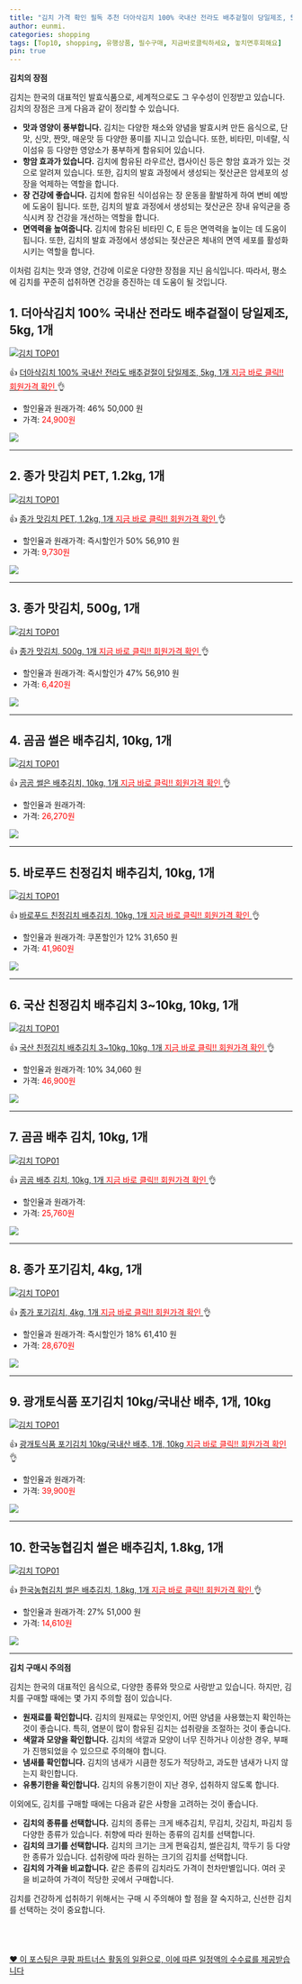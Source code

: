 ```yaml
---
title: "김치 가격 확인 필독 추천 더아삭김치 100% 국내산 전라도 배추겉절이 당일제조, 5kg, 1개 비교 장점 구매가이드"
author: eunmi.
categories: shopping
tags: [Top10, shopping, 유행상품, 필수구매, 지금바로클릭하세요, 놓치면후회해요]
pin: true
---
```

**김치의 장점**

김치는 한국의 대표적인 발효식품으로, 세계적으로도 그 우수성이 인정받고 있습니다. 김치의 장점은 크게 다음과 같이 정리할 수 있습니다.

* **맛과 영양이 풍부합니다.** 김치는 다양한 채소와 양념을 발효시켜 만든 음식으로, 단맛, 신맛, 짠맛, 매운맛 등 다양한 풍미를 지니고 있습니다. 또한, 비타민, 미네랄, 식이섬유 등 다양한 영양소가 풍부하게 함유되어 있습니다.
* **항암 효과가 있습니다.** 김치에 함유된 라우르산, 캡사이신 등은 항암 효과가 있는 것으로 알려져 있습니다. 또한, 김치의 발효 과정에서 생성되는 젖산균은 암세포의 성장을 억제하는 역할을 합니다.
* **장 건강에 좋습니다.** 김치에 함유된 식이섬유는 장 운동을 활발하게 하여 변비 예방에 도움이 됩니다. 또한, 김치의 발효 과정에서 생성되는 젖산균은 장내 유익균을 증식시켜 장 건강을 개선하는 역할을 합니다.
* **면역력을 높여줍니다.** 김치에 함유된 비타민 C, E 등은 면역력을 높이는 데 도움이 됩니다. 또한, 김치의 발효 과정에서 생성되는 젖산균은 체내의 면역 세포를 활성화시키는 역할을 합니다.

이처럼 김치는 맛과 영양, 건강에 이로운 다양한 장점을 지닌 음식입니다. 따라서, 평소에 김치를 꾸준히 섭취하면 건강을 증진하는 데 도움이 될 것입니다.

   

## 1. 더아삭김치 100% 국내산 전라도 배추겉절이 당일제조, 5kg, 1개

[![김치 TOP01](https://thumbnail6.coupangcdn.com/thumbnails/remote/230x230ex/image/vendor_inventory/9251/a282da1a283fb1165eb33e537154013270dd58c184b9854436433107d326.jpg)](https://link.coupang.com/re/AFFSDP?lptag=AF3617701&subid=GithubCoopas&pageKey=7552464951&traceid=V0-153&itemId=19879337665&vendorItemId=86891778307)


👍 [더아삭김치 100% 국내산 전라도 배추겉절이 당일제조, 5kg, 1개 <font color=red> 지금 바로 클릭!! 회원가격 확인 </font> ](https://link.coupang.com/re/AFFSDP?lptag=AF3617701&subid=GithubCoopas&pageKey=7552464951&traceid=V0-153&itemId=19879337665&vendorItemId=86891778307) 👌 


- 할인율과 원래가격: 46%  50,000   원
- 가격: <span style='color:red'>24,900원</span>

[![](/discount_price.png)](https://link.coupang.com/re/AFFSDP?lptag=AF3617701&subid=GithubCoopas&pageKey=7552464951&traceid=V0-153&itemId=19879337665&vendorItemId=86891778307)

---


   

## 2. 종가 맛김치 PET, 1.2kg, 1개

[![김치 TOP01](https://thumbnail7.coupangcdn.com/thumbnails/remote/230x230ex/image/retail/images/2022/12/26/15/7/04d3e58e-7ac6-42a4-b54e-93f6e05aabe3.jpg)](https://link.coupang.com/re/AFFSDP?lptag=AF3617701&subid=GithubCoopas&pageKey=7025563946&traceid=V0-153&itemId=17319879727&vendorItemId=84490613956)


👍 [종가 맛김치 PET, 1.2kg, 1개 <font color=red> 지금 바로 클릭!! 회원가격 확인 </font> ](https://link.coupang.com/re/AFFSDP?lptag=AF3617701&subid=GithubCoopas&pageKey=7025563946&traceid=V0-153&itemId=17319879727&vendorItemId=84490613956) 👌 


- 할인율과 원래가격: 즉시할인가 50%  56,910   원
- 가격: <span style='color:red'>9,730원</span>

[![](/discount_price.png)](https://link.coupang.com/re/AFFSDP?lptag=AF3617701&subid=GithubCoopas&pageKey=7025563946&traceid=V0-153&itemId=17319879727&vendorItemId=84490613956)

---


   

## 3. 종가 맛김치, 500g, 1개

[![김치 TOP01](https://thumbnail7.coupangcdn.com/thumbnails/remote/230x230ex/image/retail/images/474929609534032-1c1d3251-56a4-449a-a9e3-440f98384921.jpg)](https://link.coupang.com/re/AFFSDP?lptag=AF3617701&subid=GithubCoopas&pageKey=7025563946&traceid=V0-153&itemId=539099687&vendorItemId=4409004752)


👍 [종가 맛김치, 500g, 1개 <font color=red> 지금 바로 클릭!! 회원가격 확인 </font> ](https://link.coupang.com/re/AFFSDP?lptag=AF3617701&subid=GithubCoopas&pageKey=7025563946&traceid=V0-153&itemId=539099687&vendorItemId=4409004752) 👌 


- 할인율과 원래가격: 즉시할인가 47%  56,910   원
- 가격: <span style='color:red'>6,420원</span>

[![](/discount_price.png)](https://link.coupang.com/re/AFFSDP?lptag=AF3617701&subid=GithubCoopas&pageKey=7025563946&traceid=V0-153&itemId=539099687&vendorItemId=4409004752)

---


   

## 4. 곰곰 썰은 배추김치, 10kg, 1개

[![김치 TOP01](https://thumbnail10.coupangcdn.com/thumbnails/remote/230x230ex/image/retail/images/12019442178144-5859193f-c48c-43e8-9b2f-033ebac1e25d.jpg)](https://link.coupang.com/re/AFFSDP?lptag=AF3617701&subid=GithubCoopas&pageKey=324290307&traceid=V0-153&itemId=1038303611&vendorItemId=5493733619)


👍 [곰곰 썰은 배추김치, 10kg, 1개 <font color=red> 지금 바로 클릭!! 회원가격 확인 </font> ](https://link.coupang.com/re/AFFSDP?lptag=AF3617701&subid=GithubCoopas&pageKey=324290307&traceid=V0-153&itemId=1038303611&vendorItemId=5493733619) 👌 


- 할인율과 원래가격: 
- 가격: <span style='color:red'>26,270원</span>

[![](/discount_price.png)](https://link.coupang.com/re/AFFSDP?lptag=AF3617701&subid=GithubCoopas&pageKey=324290307&traceid=V0-153&itemId=1038303611&vendorItemId=5493733619)

---


   

## 5. 바로푸드 친정김치 배추김치, 10kg, 1개

[![김치 TOP01](https://thumbnail6.coupangcdn.com/thumbnails/remote/230x230ex/image/vendor_inventory/4536/06b5d6b2a8eb488b7cebdc70001a328fb4f6f57a16a469e1f775b1babb3b.jpg)](https://link.coupang.com/re/AFFSDP?lptag=AF3617701&subid=GithubCoopas&pageKey=123207467&traceid=V0-153&itemId=5915581592&vendorItemId=3886822426)


👍 [바로푸드 친정김치 배추김치, 10kg, 1개 <font color=red> 지금 바로 클릭!! 회원가격 확인 </font> ](https://link.coupang.com/re/AFFSDP?lptag=AF3617701&subid=GithubCoopas&pageKey=123207467&traceid=V0-153&itemId=5915581592&vendorItemId=3886822426) 👌 


- 할인율과 원래가격: 쿠폰할인가 12%  31,650   원
- 가격: <span style='color:red'>41,960원</span>

[![](/discount_price.png)](https://link.coupang.com/re/AFFSDP?lptag=AF3617701&subid=GithubCoopas&pageKey=123207467&traceid=V0-153&itemId=5915581592&vendorItemId=3886822426)

---


   

## 6. 국산 친정김치 배추김치 3~10kg, 10kg, 1개

[![김치 TOP01](https://thumbnail7.coupangcdn.com/thumbnails/remote/230x230ex/image/vendor_inventory/29f2/713f7c22dde13f1078f0a5de0d64047f02e109ffbd1e3806f22def049eaa.jpg)](https://link.coupang.com/re/AFFSDP?lptag=AF3617701&subid=GithubCoopas&pageKey=4699011373&traceid=V0-153&itemId=365190942&vendorItemId=3886814627)


👍 [국산 친정김치 배추김치 3~10kg, 10kg, 1개 <font color=red> 지금 바로 클릭!! 회원가격 확인 </font> ](https://link.coupang.com/re/AFFSDP?lptag=AF3617701&subid=GithubCoopas&pageKey=4699011373&traceid=V0-153&itemId=365190942&vendorItemId=3886814627) 👌 


- 할인율과 원래가격: 10%  34,060   원
- 가격: <span style='color:red'>46,900원</span>

[![](/discount_price.png)](https://link.coupang.com/re/AFFSDP?lptag=AF3617701&subid=GithubCoopas&pageKey=4699011373&traceid=V0-153&itemId=365190942&vendorItemId=3886814627)

---


   

## 7. 곰곰 배추 김치, 10kg, 1개

[![김치 TOP01](https://thumbnail7.coupangcdn.com/thumbnails/remote/230x230ex/image/product/image/vendoritem/2019/09/10/5302356560/2fe2913e-d71c-4c5d-9d99-3b4b47424acd.jpg)](https://link.coupang.com/re/AFFSDP?lptag=AF3617701&subid=GithubCoopas&pageKey=293458104&traceid=V0-153&itemId=926526145&vendorItemId=5302356560)


👍 [곰곰 배추 김치, 10kg, 1개 <font color=red> 지금 바로 클릭!! 회원가격 확인 </font> ](https://link.coupang.com/re/AFFSDP?lptag=AF3617701&subid=GithubCoopas&pageKey=293458104&traceid=V0-153&itemId=926526145&vendorItemId=5302356560) 👌 


- 할인율과 원래가격: 
- 가격: <span style='color:red'>25,760원</span>

[![](/discount_price.png)](https://link.coupang.com/re/AFFSDP?lptag=AF3617701&subid=GithubCoopas&pageKey=293458104&traceid=V0-153&itemId=926526145&vendorItemId=5302356560)

---


   

## 8. 종가 포기김치, 4kg, 1개

[![김치 TOP01](https://thumbnail6.coupangcdn.com/thumbnails/remote/230x230ex/image/retail/images/1671519185885850-40b33d61-b7d9-4454-b964-a86fee75efbc.jpg)](https://link.coupang.com/re/AFFSDP?lptag=AF3617701&subid=GithubCoopas&pageKey=188775801&traceid=V0-153&itemId=539099114&vendorItemId=4409002203)


👍 [종가 포기김치, 4kg, 1개 <font color=red> 지금 바로 클릭!! 회원가격 확인 </font> ](https://link.coupang.com/re/AFFSDP?lptag=AF3617701&subid=GithubCoopas&pageKey=188775801&traceid=V0-153&itemId=539099114&vendorItemId=4409002203) 👌 


- 할인율과 원래가격: 즉시할인가 18%  61,410   원
- 가격: <span style='color:red'>28,670원</span>

[![](/discount_price.png)](https://link.coupang.com/re/AFFSDP?lptag=AF3617701&subid=GithubCoopas&pageKey=188775801&traceid=V0-153&itemId=539099114&vendorItemId=4409002203)

---


   

## 9. 광개토식품 포기김치 10kg/국내산 배추, 1개, 10kg

[![김치 TOP01](https://thumbnail8.coupangcdn.com/thumbnails/remote/230x230ex/image/vendor_inventory/18d4/431145dc66061c7bd1e06a97f7f91a0dbb5da9e65755495385e9f752f9f1.jpg)](https://link.coupang.com/re/AFFSDP?lptag=AF3617701&subid=GithubCoopas&pageKey=7673117672&traceid=V0-153&itemId=20474371004&vendorItemId=80892289741)


👍 [광개토식품 포기김치 10kg/국내산 배추, 1개, 10kg <font color=red> 지금 바로 클릭!! 회원가격 확인 </font> ](https://link.coupang.com/re/AFFSDP?lptag=AF3617701&subid=GithubCoopas&pageKey=7673117672&traceid=V0-153&itemId=20474371004&vendorItemId=80892289741) 👌 


- 할인율과 원래가격: 
- 가격: <span style='color:red'>39,900원</span>

[![](/discount_price.png)](https://link.coupang.com/re/AFFSDP?lptag=AF3617701&subid=GithubCoopas&pageKey=7673117672&traceid=V0-153&itemId=20474371004&vendorItemId=80892289741)

---


   

## 10. 한국농협김치 썰은 배추김치, 1.8kg, 1개

[![김치 TOP01](https://thumbnail8.coupangcdn.com/thumbnails/remote/230x230ex/image/retail/images/2023/02/06/14/2/f365933b-c2f7-4cf5-8e7e-37bb5645337c.jpg)](https://link.coupang.com/re/AFFSDP?lptag=AF3617701&subid=GithubCoopas&pageKey=7156497362&traceid=V0-153&itemId=17993572760&vendorItemId=85150052348)


👍 [한국농협김치 썰은 배추김치, 1.8kg, 1개 <font color=red> 지금 바로 클릭!! 회원가격 확인 </font> ](https://link.coupang.com/re/AFFSDP?lptag=AF3617701&subid=GithubCoopas&pageKey=7156497362&traceid=V0-153&itemId=17993572760&vendorItemId=85150052348) 👌 


- 할인율과 원래가격: 27%  51,000   원
- 가격: <span style='color:red'>14,610원</span>

[![](/discount_price.png)](https://link.coupang.com/re/AFFSDP?lptag=AF3617701&subid=GithubCoopas&pageKey=7156497362&traceid=V0-153&itemId=17993572760&vendorItemId=85150052348)

---
**김치 구매시 주의점**

김치는 한국의 대표적인 음식으로, 다양한 종류와 맛으로 사랑받고 있습니다. 하지만, 김치를 구매할 때에는 몇 가지 주의할 점이 있습니다.

* **원재료를 확인합니다.** 김치의 원재료는 무엇인지, 어떤 양념을 사용했는지 확인하는 것이 좋습니다. 특히, 염분이 많이 함유된 김치는 섭취량을 조절하는 것이 좋습니다.
* **색깔과 모양을 확인합니다.** 김치의 색깔과 모양이 너무 진하거나 이상한 경우, 부패가 진행되었을 수 있으므로 주의해야 합니다.
* **냄새를 확인합니다.** 김치의 냄새가 시큼한 정도가 적당하고, 과도한 냄새가 나지 않는지 확인합니다.
* **유통기한을 확인합니다.** 김치의 유통기한이 지난 경우, 섭취하지 않도록 합니다.

이외에도, 김치를 구매할 때에는 다음과 같은 사항을 고려하는 것이 좋습니다.

* **김치의 종류를 선택합니다.** 김치의 종류는 크게 배추김치, 무김치, 갓김치, 파김치 등 다양한 종류가 있습니다. 취향에 따라 원하는 종류의 김치를 선택합니다.
* **김치의 크기를 선택합니다.** 김치의 크기는 크게 편육김치, 썰은김치, 깍두기 등 다양한 종류가 있습니다. 섭취량에 따라 원하는 크기의 김치를 선택합니다.
* **김치의 가격을 비교합니다.** 같은 종류의 김치라도 가격이 천차만별입니다. 여러 곳을 비교하여 가격이 적당한 곳에서 구매합니다.

김치를 건강하게 섭취하기 위해서는 구매 시 주의해야 할 점을 잘 숙지하고, 신선한 김치를 선택하는 것이 중요합니다.<br><br><br><br><br> [ ❤  이 포스팅은 쿠팡 파트너스 활동의 일환으로, 이에 따른 일정액의 수수료를 제공받습니다](https://link.coupang.com/a/bcEFyh)